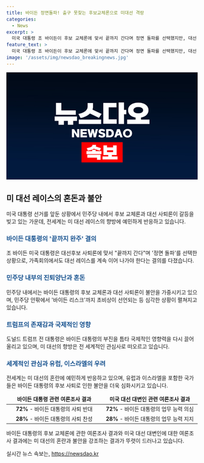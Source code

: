 ```yaml
---
title: 바이든 정면돌파! 출구 못찾는 후보교체론으로 미대선 격랑
categories:
  - News
excerpt: >
  미국 대통령 조 바이든이 후보 교체론에 맞서 끝까지 간다며 정면 돌파를 선택했지만, 대선 레이스의 향방이 불투명한 상황. TV토론 후 민주당 내부에서 바이든 사퇴론이 번지고 있으며, 현재 상황을 모르는 백악관 내부까지 혼란스러운 상황. 지지율 하락과 국제 정세에 촉각을 곤두세우며, 트럼프 2기 가능성에 대해 우려하는 목소리가 높아지고 있다. 이에 이스라엘에서도 바이든의 약화된 입장에 따른 우려가 커지고 있다.
feature_text: >
  미국 대통령 조 바이든이 후보 교체론에 맞서 끝까지 간다며 정면 돌파를 선택했지만, 대선 레이스의 향방이 불투명한 상황. TV토론 후 민주당 내부에서 바이든 사퇴론이 번지고 있으며, 현재 상황을 모르는 백악관 내부까지 혼란스러운 상황. 지지율 하락과 국제 정세에 촉각을 곤두세우며, 트럼프 2기 가능성에 대해 우려하는 목소리가 높아지고 있다. 이에 이스라엘에서도 바이든의 약화된 입장에 따른 우려가 커지고 있다.
image: '/assets/img/newsdao_breakingnews.jpg'
---
```


<p><img src="/assets/img/newsdao_breakingnews.jpg" alt="implanttips 속보" /></p>

<h2 data-ke-size="size26">미 대선 레이스의 혼돈과 불안</h2>

<p data-ke-size="size16">미국 대통령 선거를 앞둔 상황에서 민주당 내에서 후보 교체론과 대선 사퇴론이 갈등을 빚고 있는 가운데, 전세계는 미 대선 레이스의 향방에 예민하게 반응하고 있습니다.</p>

<h3><b><span style="color: #1a5490;">바이든 대통령의 '끝까지 완주' 결의</span></b></h3>

<p data-ke-size="size16">조 바이든 미국 대통령은 대선후보 사퇴론에 맞서 "끝까지 간다"며 '정면 돌파'를 선택한 상황으로, 가족회의에서도 대선 레이스를 계속 이어 나가야 한다는 결의를 다졌습니다.</p>

<h3><b><span style="color: #1a5490;">민주당 내부의 진퇴양난과 혼돈</span></b></h3>

<p data-ke-size="size16">민주당 내에서는 바이든 대통령의 후보 교체론과 대선 사퇴론이 불안을 가중시키고 있으며, 민주당 안팎에서 '바이든 리스크'까지 초비상이 선언되는 등 심각한 상황이 펼쳐지고 있습니다.</p>

<h3><b><span style="color: #1a5490;">트럼프의 존재감과 국제적인 영향</span></b></h3>

<p data-ke-size="size16">도널드 트럼프 전 대통령은 바이든 대통령의 부진을 틈타 국제적인 영향력을 다시 끌어올리고 있으며, 미 대선의 향방은 전 세계적인 관심사로 떠오르고 있습니다.</p>

<h3><b><span style="color: #1a5490;">세계적인 관심과 유럽, 이스라엘의 우려</span></b></h3>

<p data-ke-size="size16">전세계는 미 대선의 혼란에 예민하게 반응하고 있으며, 유럽과 이스라엘을 포함한 국가들은 바이든 대통령의 후보 사퇴로 인한 불안을 더욱 심화시키고 있습니다.</p>

<table>
    <thead>
        <tr>
            <td style="text-align: center; width: 375px;"><b>바이든 대통령 관련 여론조사 결과</b></td>
            <td style="text-align: center; width: 375px;"><b>미국 대선 대변인 관련 여론조사 결과</b></td>
        </tr>
    </thead>
    <tbody>
        <tr>
            <td style="text-align: center; height: 17px;"><b>72%</b> - 바이든 대통령의 사퇴 반대</td>
            <td style="text-align: center; height: 17px;"><b>72%</b> - 바이든 대통령의 업무 능력 의심</td>
        </tr>
        <tr>
            <td style="text-align: center; height: 17px;"><b>28%</b> - 바이든 대통령의 사퇴 찬성</td>
            <td style="text-align: center; height: 17px;"><b>28%</b> - 바이든 대통령의 업무 능력 지지</td>
        </tr>
    </tbody>
</table>

<p data-ke-size="size16">바이든 대통령의 후보 교체론에 관한 여론조사 결과와 미국 대선 대변인에 대한 여론조사 결과에는 미 대선의 혼란과 불안을 강조하는 결과가 뚜렷이 드러나고 있습니다.</p>
실시간 뉴스 속보는, <a href="https://newsdao.kr" rel="dofollow">https://newsdao.kr</a>


